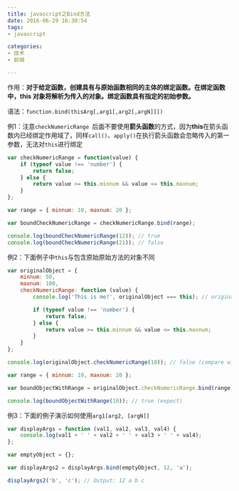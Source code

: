 ```yaml
---
title: javascript之Bind方法
date: 2016-06-29 16:30:54
tags:
- javascript

categories:
- 技术
- 前端

---
```


作用：**对于给定函数，创建具有与原始函数相同的主体的绑定函数。在绑定函数中，this 对象将解析为传入的对象。绑定函数具有指定的初始参数。**

语法：`function.bind(thisArg[,arg1[,arg2[,argN]]])`

例1：注意`checkNumericRange `后面不要使用**箭头函数**的方式，因为**this**在箭头函数内已经绑定作用域了，同样`call()`、`apply()`在执行箭头函数会忽略传入的第一参数，无法对`this`进行绑定
```javascript
var checkNumericRange = function(value) {
    if (typeof value !== 'number') {
        return false;
    } else {
        return value >= this.minnum && value <= this.maxnum;
    }
};

var range = { minnum: 10, maxnum: 20 };

var boundCheckNumericRange = checkNumericRange.bind(range);

console.log(boundCheckNumericRange(12)); // true
console.log(boundCheckNumericRange(21)); // false
```
例2：下面例子中`this`与包含原始原始方法的对象不同
```javascript
var originalObject = {
    minnum: 50,
    maxnum: 100,
    checkNumericRange: function (value) {
        console.log('This is me?', originalObject === this); // originalobject is true, bind method is false

        if (typeof value !== 'number') {
            return false;
        } else {
            return value >= this.minnum && value <= this.maxnum;
        }
    }
};

console.log(originalObject.checkNumericRange(10)); // false (compare with originalobject)

var range = { minnum: 10, maxnum: 20 };

var boundObjectWithRange = originalObject.checkNumericRange.bind(range);

console.log(boundObjectWithRange(10)); // true (expect)

```

例3：下面的例子演示如何使用`arg1[arg2, [argN]]`
```javascript
var displayArgs = function (val1, val2, val3, val4) {
    console.log(val1 + ' ' + val2 + ' ' + val3 + ' ' + val4);
};

var emptyObject = {};

var displayArgs2 = displayArgs.bind(emptyObject, 12, 'a');

displayArgs2('b', 'c'); // Output: 12 a b c
```